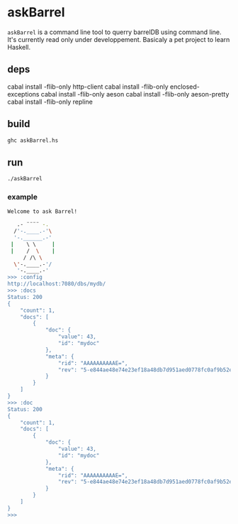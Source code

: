 # askBarrel

`askBarrel` is a command line tool to querry barrelDB using command line.
It's currently read only under developpement. Basicaly a pet project to learn Haskell.

## deps
cabal install -flib-only http-client
cabal install -flib-only enclosed-exceptions
cabal install -flib-only aeson
cabal install -flib-only aeson-pretty
cabal install -flib-only repline

## build

```bash
ghc askBarrel.hs
```

## run

```bash
./askBarrel
```

### example

```bash
Welcome to ask Barrel!

   .- ¨¨¨¨ -.
  /'-.____.-'\
  '-.______.-'
 |    \ \     |
 |    /  \    |
     / /\ \
  \'-.____.-'/
   '-.____.-'
>>> :config
http://localhost:7080/dbs/mydb/
>>> :docs
Status: 200
{
    "count": 1,
    "docs": [
        {
            "doc": {
                "value": 43,
                "id": "mydoc"
            },
            "meta": {
                "rid": "AAAAAAAAAAE=",
                "rev": "5-e844ae48e74e23ef18a48db7d951aed0778fc0af9b52ef21639b3f54cbe9baaf"
            }
        }
    ]
}
>>> :doc
Status: 200
{
    "count": 1,
    "docs": [
        {
            "doc": {
                "value": 43,
                "id": "mydoc"
            },
            "meta": {
                "rid": "AAAAAAAAAAE=",
                "rev": "5-e844ae48e74e23ef18a48db7d951aed0778fc0af9b52ef21639b3f54cbe9baaf"
            }
        }
    ]
}
>>>
```
